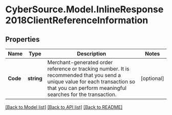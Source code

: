 # CyberSource.Model.InlineResponse2018ClientReferenceInformation
## Properties

Name | Type | Description | Notes
------------ | ------------- | ------------- | -------------
**Code** | **string** | Merchant-generated order reference or tracking number.  It is recommended that you send a unique value for each transaction so that you can perform meaningful searches for the transaction.  | [optional] 

[[Back to Model list]](../README.md#documentation-for-models) [[Back to API list]](../README.md#documentation-for-api-endpoints) [[Back to README]](../README.md)

